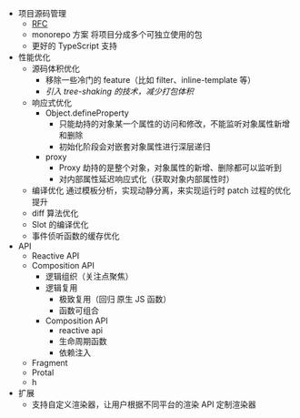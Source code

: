 - 项目源码管理
  - [RFC](https://github.com/vuejs/rfcs)
  - monorepo 方案
    将项目分成多个可独立使用的包
  - 更好的 TypeScript 支持
- 性能优化
  - 源码体积优化
    - 移除一些冷门的 feature（比如 filter、inline-template 等）
    - _引入 tree-shaking 的技术，减少打包体积_
  - 响应式优化
    - Object.defineProperty
      - 只能劫持的对象某一个属性的访问和修改，不能监听对象属性新增和删除
      - 初始化阶段会对嵌套对象属性进行深层递归
    - proxy
      - Proxy 劫持的是整个对象，对象属性的新增、删除都可以监听到
      - 对内部属性延迟响应式化（获取对象内部属性时）
  - 编译优化
    通过模板分析，实现动静分离，来实现运行时 patch 过程的优化提升
  - diff 算法优化
  - Slot 的编译优化
  - 事件侦听函数的缓存优化
- API
  - Reactive API
  - Composition API
    - 逻辑组织（关注点聚焦）
    - 逻辑复用
      - 极致复用（回归 原生 JS 函数）
      - 函数可组合
    - Composition API
      - reactive api
      - 生命周期函数
      - 依赖注入
  - Fragment
  - Protal
  - h
- 扩展
  - 支持自定义渲染器，让用户根据不同平台的渲染 API 定制渲染器